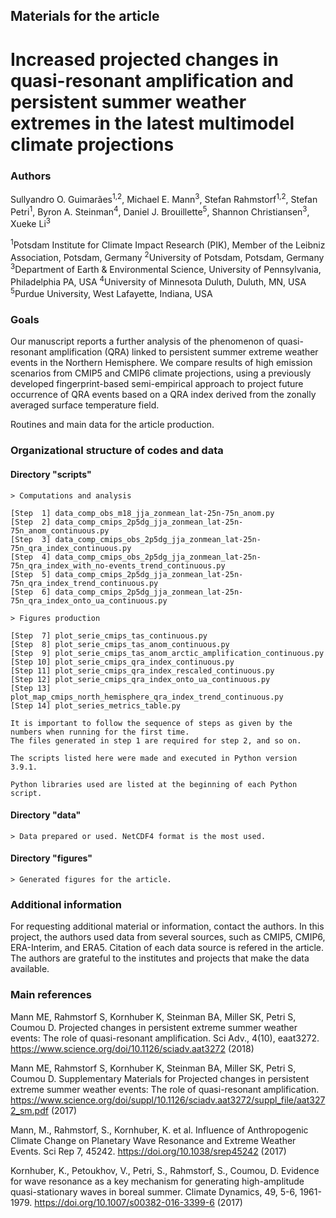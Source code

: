 
## Materials for the article 

# Increased projected changes in quasi-resonant amplification and persistent summer weather extremes in the latest multimodel climate projections


### Authors
Sullyandro O. Guimarães<sup>1,2</sup>, Michael E. Mann<sup>3</sup>, Stefan Rahmstorf<sup>1,2</sup>, Stefan Petri<sup>1</sup>, Byron A. Steinman<sup>4</sup>, Daniel J. Brouillette<sup>5</sup>, Shannon Christiansen<sup>3</sup>, Xueke Li<sup>3</sup>

<sup>1</sup>Potsdam Institute for Climate Impact Research (PIK), Member of the Leibniz Association, Potsdam, Germany
<sup>2</sup>University of Potsdam, Potsdam, Germany
<sup>3</sup>Department of Earth & Environmental Science, University of Pennsylvania, Philadelphia PA, USA
<sup>4</sup>University of Minnesota Duluth, Duluth, MN, USA
<sup>5</sup>Purdue University, West Lafayette, Indiana, USA


### Goals
Our manuscript reports a further analysis of the phenomenon of quasi-resonant amplification (QRA) linked 
to persistent summer extreme weather events in the Northern Hemisphere. We compare results of high emission 
scenarios from CMIP5 and CMIP6 climate projections, using a previously developed fingerprint-based semi-empirical 
approach to project future occurrence of QRA events based on a QRA index derived from the zonally averaged surface temperature field. 

Routines and main data for the article production.


### Organizational structure of codes and data
 
 
#### Directory "scripts"
	
	> Computations and analysis
						
	[Step  1] data_comp_obs_m18_jja_zonmean_lat-25n-75n_anom.py
	[Step  2] data_comp_cmips_2p5dg_jja_zonmean_lat-25n-75n_anom_continuous.py
	[Step  3] data_comp_cmips_obs_2p5dg_jja_zonmean_lat-25n-75n_qra_index_continuous.py
	[Step  4] data_comp_cmips_obs_2p5dg_jja_zonmean_lat-25n-75n_qra_index_with_no-events_trend_continuous.py
	[Step  5] data_comp_cmips_2p5dg_jja_zonmean_lat-25n-75n_qra_index_trend_continuous.py
	[Step  6] data_comp_cmips_2p5dg_jja_zonmean_lat-25n-75n_qra_index_onto_ua_continuous.py

	> Figures production
		
	[Step  7] plot_serie_cmips_tas_continuous.py
	[Step  8] plot_serie_cmips_tas_anom_continuous.py
	[Step  9] plot_serie_cmips_tas_anom_arctic_amplification_continuous.py
	[Step 10] plot_serie_cmips_qra_index_continuous.py
	[Step 11] plot_serie_cmips_qra_index_rescaled_continuous.py
	[Step 12] plot_serie_cmips_qra_index_onto_ua_continuous.py
	[Step 13] plot_map_cmips_north_hemisphere_qra_index_trend_continuous.py
	[Step 14] plot_series_metrics_table.py
	
	It is important to follow the sequence of steps as given by the numbers when running for the first time.
	The files generated in step 1 are required for step 2, and so on.
	
	The scripts listed here were made and executed in Python version 3.9.1.
	
	Python libraries used are listed at the beginning of each Python script.


#### Directory "data"

	> Data prepared or used. NetCDF4 format is the most used.  


#### Directory "figures"

	> Generated figures for the article.


### Additional information
For requesting additional material or information, contact the authors.
In this project, the authors used data from several sources, such as CMIP5, CMIP6, ERA-Interim, and ERA5.
Citation of each data source is refered in the article.
The authors are grateful to the institutes and projects that make the data available.


### Main references

Mann ME, Rahmstorf S, Kornhuber K, Steinman BA, Miller SK, Petri S, Coumou D. Projected changes in persistent extreme summer weather events: The role of quasi-resonant amplification. Sci Adv., 4(10), eaat3272. https://www.science.org/doi/10.1126/sciadv.aat3272 (2018)

Mann ME, Rahmstorf S, Kornhuber K, Steinman BA, Miller SK, Petri S, Coumou D. Supplementary Materials for Projected changes in persistent extreme summer weather events: The role of quasi-resonant amplification. https://www.science.org/doi/suppl/10.1126/sciadv.aat3272/suppl_file/aat3272_sm.pdf (2017)

Mann, M., Rahmstorf, S., Kornhuber, K. et al. Influence of Anthropogenic Climate Change on Planetary Wave Resonance and Extreme Weather Events. Sci Rep 7, 45242. https://doi.org/10.1038/srep45242 (2017)

Kornhuber, K., Petoukhov, V., Petri, S., Rahmstorf, S., Coumou, D. Evidence for wave resonance as a key mechanism for generating high-amplitude quasi-stationary waves in boreal summer. Climate Dynamics, 49, 5-6, 1961-1979. https://doi.org/10.1007/s00382-016-3399-6 (2017)






























































